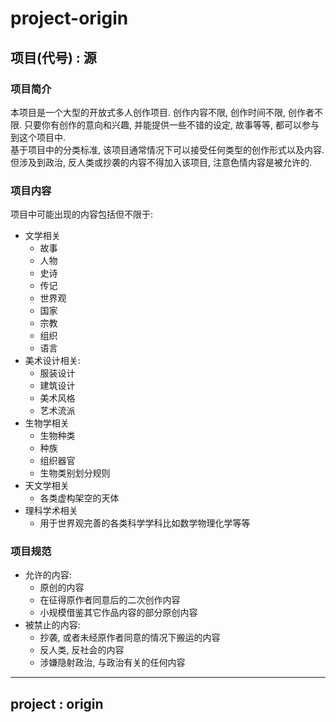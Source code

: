 # project-origin



[^-^]: # (下面是中文版)
## 项目(代号) : 源

### 项目简介
本项目是一个大型的开放式多人创作项目. 创作内容不限, 创作时间不限, 创作者不限. 只要你有创作的意向和兴趣, 并能提供一些不错的设定, 故事等等, 都可以参与到这个项目中.  
基于项目中的分类标准, 该项目通常情况下可以接受任何类型的创作形式以及内容. 但涉及到政治, 反人类或抄袭的内容不得加入该项目, 注意色情内容是被允许的.

### 项目内容
项目中可能出现的内容包括但不限于: 
- 文学相关
  - 故事
  - 人物
  - 史诗
  - 传记
  - 世界观
  - 国家
  - 宗教
  - 组织
  - 语言
- 美术设计相关:
  - 服装设计
  - 建筑设计
  - 美术风格
  - 艺术流派
- 生物学相关
  - 生物种类
  - 种族
  - 组织器官
  - 生物类别划分规则
- 天文学相关
  - 各类虚构架空的天体
- 理科学术相关
  - 用于世界观完善的各类科学学科比如数学物理化学等等

### 项目规范
- 允许的内容:
  - 原创的内容
  - 在征得原作者同意后的二次创作内容
  - 小规模借鉴其它作品内容的部分原创内容
- 被禁止的内容:
  - 抄袭, 或者未经原作者同意的情况下搬运的内容
  - 反人类, 反社会的内容
  - 涉嫌隐射政治, 与政治有关的任何内容


---

[0-0]: # (下面是英文版)
## project : origin



